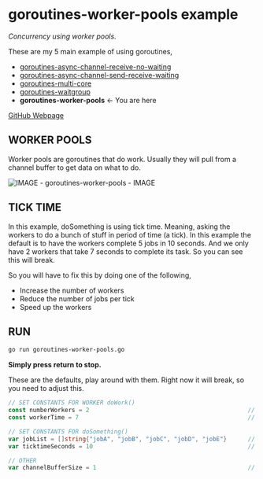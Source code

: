 # goroutines-worker-pools example

_Concurrency using worker pools._

These are my 5 main example of using goroutines,

* [goroutines-async-channel-receive-no-waiting](https://github.com/JeffDeCola/my-go-examples/tree/master/goroutines/goroutines-async-channel-receive-no-waiting)
* [goroutines-async-channel-send-receive-waiting](https://github.com/JeffDeCola/my-go-examples/tree/master/goroutines/goroutines-async-channel-send-receive-waiting)
* [goroutines-multi-core](https://github.com/JeffDeCola/my-go-examples/tree/master/goroutines/goroutines-multi-core)
* [goroutines-waitgroup](https://github.com/JeffDeCola/my-go-examples/tree/master/goroutines/goroutines-waitgroup)
* **goroutines-worker-pools** <- You are here

[GitHub Webpage](https://jeffdecola.github.io/my-go-examples/)

## WORKER POOLS

Worker pools are goroutines that do work.
Usually they will pull from a channel buffer to get data on what to do.

![IMAGE - goroutines-worker-pools - IMAGE](../../docs/pics/goroutines/goroutines-worker-pools.jpg)

## TICK TIME

In this example, doSomething is using tick time.
Meaning, asking the workers to do a bunch of stuff in period of time
(a tick).
In this example the default is to have the workers complete
5 jobs in 10 seconds.
And we only have 2 workers that take 7 seconds to complete its task.
So you can see this will break.

So you will have to fix this by doing one of the following,

* Increase the number of workers
* Reduce the number of jobs per tick
* Speed up the workers

## RUN

```bash
go run goroutines-worker-pools.go
```

**Simply press return to stop.**

These are the defaults, play around with them.  Right now it will break,
so you need to adjust this.

```go
// SET CONSTANTS FOR WORKER doWork()
const numberWorkers = 2                                             // How many workers you want
const workerTime = 7                                                // How long it takes a worker to work

// SET CONSTANTS FOR doSomething()
var jobList = []string{"jobA", "jobB", "jobC", "jobD", "jobE"}      // 5 jobs with jobNames
var ticktimeSeconds = 10                                            // Tick time to send a bunch of jobs workers

// OTHER
var channelBufferSize = 1                                           // How many channel buffers
```
